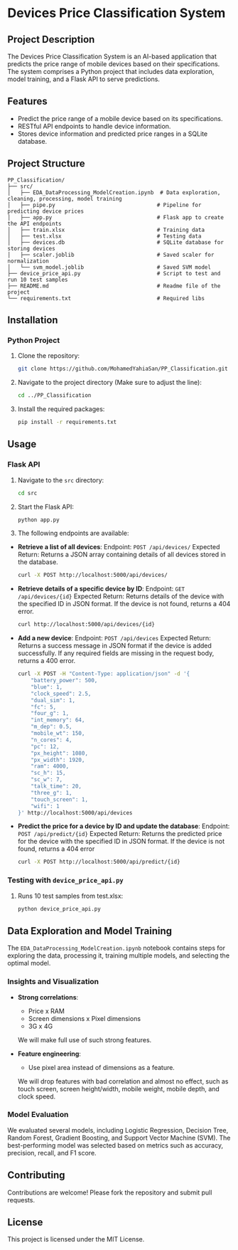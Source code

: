 # Devices Price Classification System

## Project Description

The Devices Price Classification System is an AI-based application that predicts the price range of mobile devices based on their specifications. The system comprises a Python project that includes data exploration, model training, and a Flask API to serve predictions.

## Features

- Predict the price range of a mobile device based on its specifications.
- RESTful API endpoints to handle device information.
- Stores device information and predicted price ranges in a SQLite database.

## Project Structure

```plaintext
PP_Classification/
├── src/
│   ├── EDA_DataProcessing_ModelCreation.ipynb  # Data exploration, cleaning, processing, model training
│   ├── pipe.py                                # Pipeline for predicting device prices
│   ├── app.py                                 # Flask app to create the API endpoints
│   ├── train.xlsx                             # Training data
│   ├── test.xlsx                              # Testing data
│   ├── devices.db                             # SQLite database for storing devices
│   ├── scaler.joblib                          # Saved scaler for normalization
│   └── svm_model.joblib                       # Saved SVM model
├── device_price_api.py                        # Script to test and run 10 test samples
├── README.md                                  # Readme file of the project 
└── requirements.txt                           # Required libs
```

## Installation

### Python Project

1. Clone the repository:
    ```sh
    git clone https://github.com/MohamedYahiaSan/PP_Classification.git
    ```
2. Navigate to the project directory (Make sure to adjust the line):
    ```sh
    cd ../PP_Classification
    ```
3. Install the required packages:
    ```sh
    pip install -r requirements.txt
    ```

## Usage

### Flask API

1. Navigate to the `src` directory:
    ```sh
    cd src
    ```

2. Start the Flask API:
    ```sh
    python app.py
    ```

3. The following endpoints are available:

- **Retrieve a list of all devices**:
    Endpoint: `POST /api/devices/`
    Expected Return: Returns a JSON array containing details of all devices stored in the database.

    ```sh
    curl -X POST http://localhost:5000/api/devices/
    ```

- **Retrieve details of a specific device by ID**:
    Endpoint: `GET /api/devices/{id}`
    Expected Return: Returns details of the device with the specified ID in JSON format. If the device is not found, returns a 404 error.

    ```sh
    curl http://localhost:5000/api/devices/{id}
    ```

- **Add a new device**:
    Endpoint: `POST /api/devices`
    Expected Return: Returns a success message in JSON format if the device is added successfully. If any required fields are missing in the request body, returns a 400 error.

    ```sh
    curl -X POST -H "Content-Type: application/json" -d '{
        "battery_power": 500,
        "blue": 1,
        "clock_speed": 2.5,
        "dual_sim": 1,
        "fc": 5,
        "four_g": 1,
        "int_memory": 64,
        "m_dep": 0.5,
        "mobile_wt": 150,
        "n_cores": 4,
        "pc": 12,
        "px_height": 1080,
        "px_width": 1920,
        "ram": 4000,
        "sc_h": 15,
        "sc_w": 7,
        "talk_time": 20,
        "three_g": 1,
        "touch_screen": 1,
        "wifi": 1
    }' http://localhost:5000/api/devices
    ```

- **Predict the price for a device by ID and update the database**:
    Endpoint: `POST /api/predict/{id}`
    Expected Return: Returns the predicted price for the device with the specified ID in JSON format. If the device is not found, returns a 404 error
    ```sh
    curl -X POST http://localhost:5000/api/predict/{id}
    ```

### Testing with `device_price_api.py`

1. Runs 10 test samples from test.xlsx:
    ```sh
    python device_price_api.py
    ```

## Data Exploration and Model Training

The `EDA_DataProcessing_ModelCreation.ipynb` notebook contains steps for exploring the data, processing it, training multiple models, and selecting the optimal model.

### Insights and Visualization

- **Strong correlations**:
  - Price x RAM
  - Screen dimensions x Pixel dimensions
  - 3G x 4G
  
  We will make full use of such strong features.

- **Feature engineering**:
  - Use pixel area instead of dimensions as a feature.
  
  We will drop features with bad correlation and almost no effect, such as touch screen, screen height/width, mobile weight, mobile depth, and clock speed.

### Model Evaluation

We evaluated several models, including Logistic Regression, Decision Tree, Random Forest, Gradient Boosting, and Support Vector Machine (SVM). The best-performing model was selected based on metrics such as accuracy, precision, recall, and F1 score.

## Contributing

Contributions are welcome! Please fork the repository and submit pull requests.

## License

This project is licensed under the MIT License.
